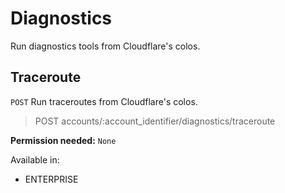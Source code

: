# Diagnostics

Run diagnostics tools from Cloudflare's colos.

## Traceroute

`POST` Run traceroutes from Cloudflare's colos.

> POST accounts/:account_identifier/diagnostics/traceroute

**Permission needed:** `None`

Available in:

* ENTERPRISE

